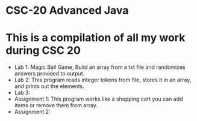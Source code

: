 # CSC-20 Advanced Java
# This is a compilation of all my work during CSC 20

- Lab 1: Magic Ball Game, Build an array from a txt file and randomizes answers provided to output.
- Lab 2: This program reads integer tokens from file, stores it in an array, and prints out the elements.
- Lab 3: 
- Assignment 1: This program works like a shopping cart you can add items or remove them from array.
- Assignment 2: 
